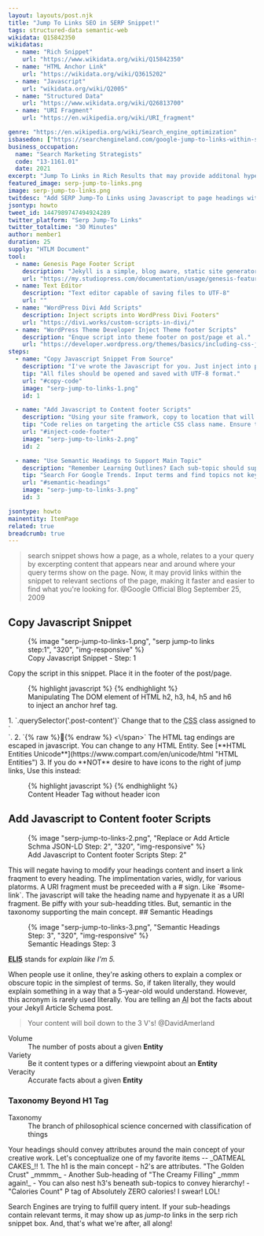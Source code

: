 ```yaml
---
layout: layouts/post.njk
title: "Jump To Links SEO in SERP Snippet!"
tags: structured-data semantic-web
wikidata: Q15842350
wikidatas:
  - name: "Rich Snippet"
    url: "https://www.wikidata.org/wiki/Q15842350"
  - name: "HTML Anchor Link"
    url: "https://wikidata.org/wiki/Q3615202"
  - name: "Javascript"
    url: "wikidata.org/wiki/Q2005"
  - name: "Structured Data"
    url: "https://www.wikidata.org/wiki/Q26813700"
  - name: "URI Fragment"
    url: "https://en.wikipedia.org/wiki/URI_fragment"

genre: "https://en.wikipedia.org/wiki/Search_engine_optimization"
isbasedon: ["https://searchengineland.com/google-jump-to-links-within-search-snippets-26603", "https://googleblog.blogspot.com/2009/09/jump-to-information-you-want-right-from.html"]
business_occupation:
  name: "Search Marketing Strategists"
  code: "13-1161.01"
  date: 2021
excerpt: "Jump To Links in Rich Results that may provide additonal hyperlinks in the footer of your result that are clickable. This article shows you how to do that on any content plaform with a bit of javascript you copy/paste."
featured_image: serp-jump-to-links.png
image: serp-jump-to-links.png
twitdesc: "Add SERP Jump-To Links using Javascript to page headings with Javascript Script!"
jsontyp: howto
tweet_id: 1447989747494924289
twitter_platform: "Serp Jump-To Links"
twitter_totaltime: "30 Minutes"
author: member1
duration: 25
supply: "HTLM Document"
tool:
  - name: Genesis Page Footer Script
    description: "Jekyll is a simple, blog aware, static site generator."
    url: "https://my.studiopress.com/documentation/usage/genesis-features/add-header-footer-and-body-scripts/"
  - name: Text Editor
    description: "Text editor capable of saving files to UTF-8"
    url: ""
  - name: "WordPress Divi Add Scripts"
    description: Inject scripts into WordPress Divi Footers"
    url: "https://divi.works/custom-scripts-in-divi/"
  - name: "WordPress Theme Developer Inject Theme footer Scripts"
    description: "Enque script into theme footer on post/page et al."
    url: "https://developer.wordpress.org/themes/basics/including-css-javascript/"
steps:
  - name: "Copy Javascript Snippet From Source"
    description: "I've wrote the Javascript for you. Just inject into post/page footers."
    tip: "All files should be opened and saved with UTF-8 format."
    url: "#copy-code"
    image: "serp-jump-to-links-1.png"
    id: 1

  - name: "Add Javascript to Content footer Scripts"
    description: "Using your site framwork, copy to location that will add to page footer."
    tip: "Code relies on targeting the article CSS class name. Ensure that the class name matches in the script. I.E. .content-header"
    url: "#inject-code-footer"
    image: "serp-jump-to-links-2.png"
    id: 2

  - name: "Use Semantic Headings to Support Main Topic"
    description: "Remember Learning Outlines? Each sub-topic should support the main idea of the creative work!"
    tip: "Search For Google Trends. Input terms and find topics not keywords."
    url: "#semantic-headings"
    image: "serp-jump-to-links-3.png"
    id: 3

jsontype: howto
mainentity: ItemPage
related: true
breadcrumb: true
---
```

>search snippet shows how a page, as a whole, relates to a your query by excerpting content that appears near and around where your query terms show on the page. Now, it may provid links within the snippet to relevant sections of the page, making it faster and easier to find what you're looking for. @Google  Official Blog September 25, 2009

## Copy Javascript Snippet
<figure>
{% image "serp-jump-to-links-1.png", "serp jump-to links step:1", "320", "img-responsive" %}
<figcaption>Copy Javascript Snippet - Step: 1</figcaption>
</figure>
Copy the script in this snippet. Place it in the footer of the post/page.
<figure>
{% highlight javascript %}
<script>
  document
    .querySelector('.post-content')
    .querySelectorAll('h2,h3,h4,h5,h6')
    .forEach(function (heading) {
      if (heading.id)
        heading.innerHTML =
          '<a href="#' + heading.id + '" title="' + heading.innerText + '">' +
            heading.innerText +
          '<\/a>' +
          '<span class="anchor-icon">&#128279;<\/span>';
    });
</script>
{% endhighlight %}
<figcaption>Manipulating The DOM element of HTML h2, h3, h4, h5 and h6 to inject an anchor href tag.</figcaption>
</figure>
1. `.querySelector('.post-content')` Change that to the <abbr title="Cascasing Style Sheets">CSS</abbr> class assigned to `<article>`.
2. `<span class="anchor-icon">{% raw %}&#128279;{% endraw %} <\/span>` The HTML tag endings are escaped in javascript. You can change to any HTML Entity. See [**HTML Entities Unicode**](https://www.compart.com/en/unicode/html "HTML Entities")
3. If you do **NOT** desire to have icons to the right of jump links, Use this instead: 
<figure>
{% highlight javascript %}
<script>
  document
    .querySelector('.post-content')
    .querySelectorAll('h2,h3,h4,h5,h6')
    .forEach(function (heading) {
      if (heading.id)
        heading.innerHTML =
          '<a href="#' + heading.id + '" title="' + heading.innerText + '">' +
            heading.innerText +
          '<\/a>';
    });
</script>
{% endhighlight %}
<figcaption>Content Header Tag without header icon</figcaption>
</figure>

## Add Javascript to Content footer Scripts
<figure>
{% image "serp-jump-to-links-2.png", "Replace or Add Article Schma JSON-LD Step: 2", "320", "img-responsive" %}
<figcaption>Add Javascript to Content footer Scripts Step: 2"</figcaption>
</figure>
This will negate having to modify your headings content and insert a link fraqment to every heading. The implimentation varies, widly, for various platorms. A URI fragment must be preceeded with a # sign. Like `#some-link`. The javascript will take the heading name and hypyenate it as a URI fragment. Be piffy with your sub-headding titles. But, semantic in the taxonomy supporting the main concept.
## Semantic Headings
<figure>
{% image "serp-jump-to-links-3.png", "Semantic Headings Step: 3", "320", "img-responsive" %}
<figcaption>Semantic Headings Step: 3</figcaption>
</figure>

<abbr title="explain like I'm 5">**ELI5**</abbr> stands for _explain like I'm 5._

When people use it online, they're asking others to explain a complex or obscure topic in the simplest of terms. So, if taken literally, they would explain something in a way that a 5-year-old would understand. However, this acronym is rarely used literally. You are telling an <abbr title="Artificial Intelligence">AI</abbr> bot the facts about your Jekyll Article Schema post.

>Your content will boil down to the 3 V's! @DavidAmerland
<dl>
<dt>Volume</dt>
<dd>The number of posts about a given <strong>Entity</strong></dd>
<dt>Variety</dt>
<dd>Be it content types or a differing viewpoint about an <strong>Entity</strong></dd>
<dt>Veracity</dt>
<dd>Accurate facts about a given <strong>Entity</strong></dd>
</dl>

### Taxonomy Beyond H1 Tag
<dl>
<dt>Taxonomy</dt>
<dd>The branch of philosophical science concerned with classification of things</dd>
</dl>
Your headings should convey attributes around the main concept of your creative work. Let's conceptualize one of my favorite items -- _OATMEAL CAKES_!!
1. The h1 is the main concept
- h2's are attributes. "The Golden Crust" _mmmm_
- Another Sub-heading of "The Creamy Filling" _mmm again!_
  - You can also nest h3's beneath sub-topics to convey hierarchy!
  - "Calories Count" P tag of Absolutely ZERO calories! I swear! LOL!

Search Engines are trying to fulfill query intent. If your sub-headings contain relevant terms, it may show up as _jump-to_ links in the serp rich snippet box. And, that's what we're after, all along!